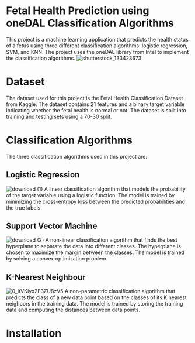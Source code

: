 # Fetal Health Prediction using oneDAL Classification Algorithms
This project is a machine learning application that predicts the health status of a fetus using three different classification algorithms: logistic regression, SVM, and KNN. The project uses the oneDAL library from Intel to implement the classification algorithms.
![shutterstock_133423673](https://user-images.githubusercontent.com/111365771/221896792-e607c68e-df17-424b-b373-810a087dd9e5.jpg)

# Dataset
The dataset used for this project is the Fetal Health Classification Dataset from Kaggle. The dataset contains 21 features and a binary target variable indicating whether the fetal health is normal or not. The dataset is split into training and testing sets using a 70-30 split.

# Classification Algorithms
The three classification algorithms used in this project are:
## Logistic Regression
![download (1)](https://user-images.githubusercontent.com/111365771/221899799-1c8ab492-23ac-411a-bfea-af531ecf6045.png)
A linear classification algorithm that models the probability of the target variable using a logistic function. The model is trained by minimizing the cross-entropy loss between the predicted probabilities and the true labels.
## Support Vector Machine
![download (2)](https://user-images.githubusercontent.com/111365771/221900192-a698d3f8-c17a-4039-b9f8-caa8fce94c26.png)
A non-linear classification algorithm that finds the best hyperplane to separate the data into different classes. The hyperplane is chosen to maximize the margin between the classes. The model is trained by solving a convex optimization problem.
## K-Nearest Neighbour
![0_ItVKiyx2F3ZU8zV5](https://user-images.githubusercontent.com/111365771/221900664-25f10184-a0a5-4580-ac58-b567d164228d.png)
A non-parametric classification algorithm that predicts the class of a new data point based on the classes of its K nearest neighbors in the training data. The model is trained by storing the training data and computing the distances between data points.

# Installation
